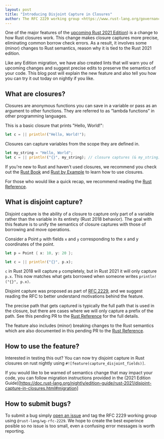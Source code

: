```yaml
---
layout: post
title: "Introducing Disjoint Capture in Closures"
author: The RFC 2229 working group <https://www.rust-lang.org/governance/teams/compiler#wg-rfc-2229>
---
```


One of the major features of the [upcoming Rust 2021 Edition](https://blog.rust-lang.org/2021/05/11/edition-2021.html)) is a change to how Rust closures work. This change makes closure captures more precise, eliminating common borrow check errors. As a result, it involves some (minor) changes to Rust semantics, reason why it is tied to the Rust 2021 edition.

Like any Edition migration, we have also created lints that will warn you of upcoming changes and suggest precise edits to preserve the semantics of your code. This blog post will explain the new feature and also tell you how you can try it out today on nightly if you like.


## What are closures?
Closures are anonymous functions you can save in a variable or pass as an argument to other functions. They are referred to as ”lambda functions” in other programming languages.
    
This is a basic closure that prints "Hello, World!":

```rust
let c = || println!("Hello, World!"); 
```


Closures can capture variables from the scope they are defined in.
 ```rust
let my_string = "Hello, World";
let c = || println!("{}", my_string); // closure captures (& my_string)
```


If you're new to Rust and haven't used closures, we recommend you check out the [Rust Book](https://doc.rust-lang.org/book/ch13-01-closures.html) and [Rust by Example](https://doc.rust-lang.org/rust-by-example/fn/closures.html) to learn how to use closures.

For those who would like a quick recap, we recommend reading the [Rust Reference](https://doc.rust-lang.org/reference/types/closure.html).


## What is disjoint capture?

Disjoint capture is the ability of a closure to capture only part of a variable rather than the variable in its entirety (Rust 2018 behavior). The goal with this feature is to unify the semantics of closure captures with those of borrowing and move operations.

Consider a Point `p` with fields `x` and `y` corresponding to the x and y coordinates of the point.

```rust
let p = Point { x: 10, y: 20 };

let c = || println!("{}", p.x);
```

`c` in Rust 2018 will capture `p` completely, but in Rust 2021 it will only capture `p.x`. This now matches what gets borrowed when someone writes `println!("{}", p.x)`.

Disjoint capture was proposed as part of [RFC 2229](https://github.com/rust-lang/rfcs/blob/master/text/2229-capture-disjoint-fields.md), and we suggest reading the RFC to better understand motivations behind the feature.

The precise path that gets captured is typically the full path that is used in the closure, but there are cases where we will only capture a prefix of the path. See this pending PR to the [Rust Reference](https://github.com/rust-lang/reference/blob/d24c4642c8efd26915209558e065a5e670363fc0/src/types/closure.md) for the full details.

The feature also includes (minor) breaking changes to the Rust semantics which are also documented in this pending PR to the [Rust Reference](https://github.com/rust-lang/reference/blob/d24c4642c8efd26915209558e065a5e670363fc0/src/types/closure.md).

## How to use the feature?

Interested in testing this out? You can now try disjoint capture in Rust closures on rust nightly using `#![feature(capture_disjoint_fields)]`. 

If you would like to be warned of semantics change that may impact your code, you can follow migration instructions provided in the (2021 Edition Guide)[https://doc.rust-lang.org/nightly/edition-guide/rust-2021/disjoint-capture-in-closures.html#migration]

## How to submit bugs?

To submit a bug simply [open an issue](https://github.com/rust-lang/rust/issues/new/choose) and tag the RFC 2229 working group using `@rust-lang/wg-rfc-2229`. We hope to create the best experince posible so no issue is too small, even a confusing error messages is worth reporting.